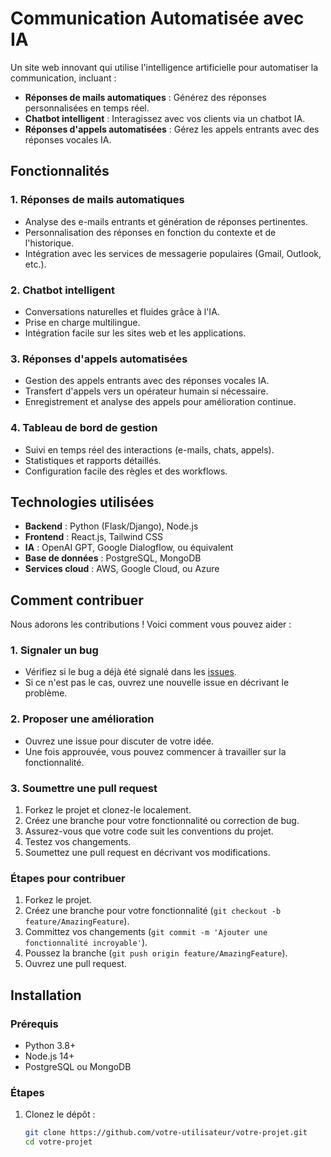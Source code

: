 # Communication Automatisée avec IA

Un site web innovant qui utilise l'intelligence artificielle pour automatiser la communication, incluant :
- **Réponses de mails automatiques** : Générez des réponses personnalisées en temps réel.
- **Chatbot intelligent** : Interagissez avec vos clients via un chatbot IA.
- **Réponses d'appels automatisées** : Gérez les appels entrants avec des réponses vocales IA.

## Fonctionnalités

### 1. Réponses de mails automatiques
- Analyse des e-mails entrants et génération de réponses pertinentes.
- Personnalisation des réponses en fonction du contexte et de l'historique.
- Intégration avec les services de messagerie populaires (Gmail, Outlook, etc.).

### 2. Chatbot intelligent
- Conversations naturelles et fluides grâce à l'IA.
- Prise en charge multilingue.
- Intégration facile sur les sites web et les applications.

### 3. Réponses d'appels automatisées
- Gestion des appels entrants avec des réponses vocales IA.
- Transfert d'appels vers un opérateur humain si nécessaire.
- Enregistrement et analyse des appels pour amélioration continue.

### 4. Tableau de bord de gestion
- Suivi en temps réel des interactions (e-mails, chats, appels).
- Statistiques et rapports détaillés.
- Configuration facile des règles et des workflows.

## Technologies utilisées
- **Backend** : Python (Flask/Django), Node.js
- **Frontend** : React.js, Tailwind CSS
- **IA** : OpenAI GPT, Google Dialogflow, ou équivalent
- **Base de données** : PostgreSQL, MongoDB
- **Services cloud** : AWS, Google Cloud, ou Azure

## Comment contribuer

Nous adorons les contributions ! Voici comment vous pouvez aider :

### 1. Signaler un bug
- Vérifiez si le bug a déjà été signalé dans les [issues](https://github.com/humath174/Communication-IA/issues).
- Si ce n'est pas le cas, ouvrez une nouvelle issue en décrivant le problème.

### 2. Proposer une amélioration
- Ouvrez une issue pour discuter de votre idée.
- Une fois approuvée, vous pouvez commencer à travailler sur la fonctionnalité.

### 3. Soumettre une pull request
1. Forkez le projet et clonez-le localement.
2. Créez une branche pour votre fonctionnalité ou correction de bug.
3. Assurez-vous que votre code suit les conventions du projet.
4. Testez vos changements.
5. Soumettez une pull request en décrivant vos modifications.

### Étapes pour contribuer
1. Forkez le projet.
2. Créez une branche pour votre fonctionnalité (`git checkout -b feature/AmazingFeature`).
3. Committez vos changements (`git commit -m 'Ajouter une fonctionnalité incroyable'`).
4. Poussez la branche (`git push origin feature/AmazingFeature`).
5. Ouvrez une pull request.

## Installation

### Prérequis
- Python 3.8+
- Node.js 14+
- PostgreSQL ou MongoDB

### Étapes
1. Clonez le dépôt :
   ```bash
   git clone https://github.com/votre-utilisateur/votre-projet.git
   cd votre-projet
